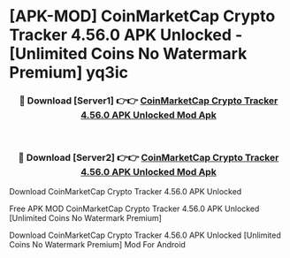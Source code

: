 # [APK-MOD] CoinMarketCap  Crypto Tracker 4.56.0 APK Unlocked - [Unlimited Coins No Watermark Premium] yq3ic



<div align="center">
<h3>🔴 Download [Server1] 👉👉 <a href="https://momento.my/?title=CoinMarketCap__Crypto_Tracker_4.56.0_APK_Unlocked">CoinMarketCap  Crypto Tracker 4.56.0 APK Unlocked Mod Apk</a></h3><br>

<h3>🔴 Download [Server2] 👉👉 <a href="https://momento.my/?title=CoinMarketCap__Crypto_Tracker_4.56.0_APK_Unlocked">CoinMarketCap  Crypto Tracker 4.56.0 APK Unlocked Mod Apk</a></h3>
</div>



Download CoinMarketCap  Crypto Tracker 4.56.0 APK Unlocked 

Free APK MOD CoinMarketCap  Crypto Tracker 4.56.0 APK Unlocked [Unlimited Coins No Watermark Premium]

Download CoinMarketCap  Crypto Tracker 4.56.0 APK Unlocked [Unlimited Coins No Watermark Premium] Mod For Android
